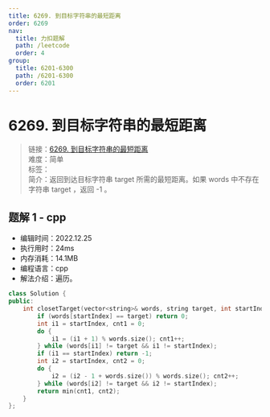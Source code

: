```yaml
---
title: 6269. 到目标字符串的最短距离
order: 6269
nav:
  title: 力扣题解
  path: /leetcode
  order: 4
group:
  title: 6201-6300
  path: /6201-6300
  order: 6201
---
```


# 6269. 到目标字符串的最短距离

> 链接：[6269. 到目标字符串的最短距离](https://leetcode.cn/problems/shortest-distance-to-target-string-in-a-circular-array/)  
> 难度：简单  
> 标签：  
> 简介：返回到达目标字符串 target 所需的最短距离。如果 words 中不存在字符串 target ，返回 -1 。

## 题解 1 - cpp

- 编辑时间：2022.12.25
- 执行用时：24ms
- 内存消耗：14.1MB
- 编程语言：cpp
- 解法介绍：遍历。

```cpp
class Solution {
public:
    int closetTarget(vector<string>& words, string target, int startIndex) {
        if (words[startIndex] == target) return 0;
        int i1 = startIndex, cnt1 = 0;
        do {
            i1 = (i1 + 1) % words.size(); cnt1++;
        } while (words[i1] != target && i1 != startIndex);
        if (i1 == startIndex) return -1;
        int i2 = startIndex, cnt2 = 0;
        do {
            i2 = (i2 - 1 + words.size()) % words.size(); cnt2++;
        } while (words[i2] != target && i2 != startIndex);
        return min(cnt1, cnt2);
    }
};
```

